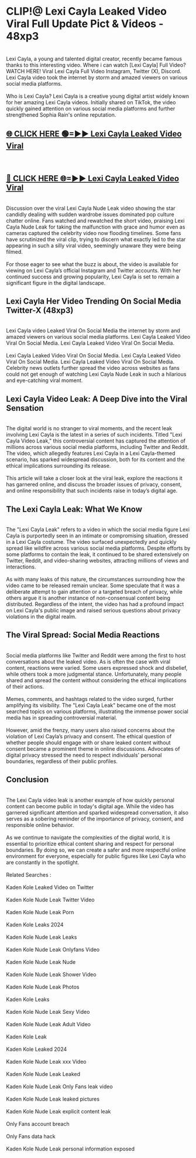 # CLIP!@ Lexi Cayla Leaked Video Viral Full Update Pict & Videos - 48xp3
<br>
Lexi Cayla, a young and talented digital creator, recently became famous thanks to this interesting video. Where i can watch [Lexi Cayla] Full Video? WATCH HERE! Viral Lexi Cayla Full Video Instagram, Twitter (X), Discord. Lexi Cayla video took the internet by storm and amazed viewers on various social media platforms.
<br><br>
Who is Lexi Cayla? Lexi Cayla is a creative young digital artist widely known for her amazing Lexi Cayla videos. Initially shared on TikTok, the video quickly gained attention on various social media platforms and further strengthened Sophia Rain's online reputation.
<br>
<h2><a href="https://bestclip.site?title=Lexi_Cayla">🌐 CLICK HERE 🟢=►► Lexi Cayla Leaked Video Viral</a></h2>
<br>
<h2><a href="https://bestclip.site?title=Lexi_Cayla">🔴 CLICK HERE 🌐=►► Lexi Cayla Leaked Video Viral</a></h2>
<br>
Discussion over the viral Lexi Cayla Nude Leak video showing the star candidly dealing with sudden wardrobe issues dominated pop culture chatter online. Fans watched and rewatched the short video, praising Lexi Cayla Nude Leak for taking the malfunction with grace and humor even as cameras captured the celebrity video now flooding timelines. Some fans have scrutinized the viral clip, trying to discern what exactly led to the star appearing in such a silly viral video, seemingly unaware they were being filmed.
<br><br>
For those eager to see what the buzz is about, the video is available for viewing on Lexi Cayla’s official Instagram and Twitter accounts. With her continued success and growing popularity, Lexi Cayla is set to remain a significant figure in the digital landscape.
<br>
<h2>Lexi Cayla Her Video Trending On Social Media Twitter-X (48xp3)</h2>
<br>
Lexi Cayla video Leaked Viral On Social Media the internet by storm and amazed viewers on various social media platforms. Lexi Cayla Leaked Video Viral On Social Media. Lexi Cayla Leaked Video Viral On Social Media.
<br><br>
Lexi Cayla Leaked Video Viral On Social Media. Lexi Cayla Leaked Video Viral On Social Media. Lexi Cayla Leaked Video Viral On Social Media. Celebrity news outlets further spread the video across websites as fans could not get enough of watching Lexi Cayla Nude Leak in such a hilarious and eye-catching viral moment.
<br>
<h2>Lexi Cayla Video Leak: A Deep Dive into the Viral Sensation</h2>
<br>
The digital world is no stranger to viral moments, and the recent leak involving Lexi Cayla is the latest in a series of such incidents. Titled "Lexi Cayla Video Leak," this controversial content has captured the attention of millions across various social media platforms, including Twitter and Reddit. The video, which allegedly features Lexi Cayla in a Lexi Cayla-themed scenario, has sparked widespread discussion, both for its content and the ethical implications surrounding its release.
<br><br>
This article will take a closer look at the viral leak, explore the reactions it has garnered online, and discuss the broader issues of privacy, consent, and online responsibility that such incidents raise in today’s digital age.
<br>
<h2>The Lexi Cayla Leak: What We Know</h2>
<br>
The "Lexi Cayla Leak" refers to a video in which the social media figure Lexi Cayla is purportedly seen in an intimate or compromising situation, dressed in a Lexi Cayla costume. The video surfaced unexpectedly and quickly spread like wildfire across various social media platforms. Despite efforts by some platforms to contain the leak, it continued to be shared extensively on Twitter, Reddit, and video-sharing websites, attracting millions of views and interactions.
<br><br>
As with many leaks of this nature, the circumstances surrounding how the video came to be released remain unclear. Some speculate that it was a deliberate attempt to gain attention or a targeted breach of privacy, while others argue it is another instance of non-consensual content being distributed. Regardless of the intent, the video has had a profound impact on Lexi Cayla's public image and raised serious questions about privacy violations in the digital realm.
<br>
<h2>The Viral Spread: Social Media Reactions</h2>
<br>
Social media platforms like Twitter and Reddit were among the first to host conversations about the leaked video. As is often the case with viral content, reactions were varied. Some users expressed shock and disbelief, while others took a more judgmental stance. Unfortunately, many people shared and spread the content without considering the ethical implications of their actions.
<br><br>
Memes, comments, and hashtags related to the video surged, further amplifying its visibility. The "Lexi Cayla Leak" became one of the most searched topics on various platforms, illustrating the immense power social media has in spreading controversial material.
<br><br>
However, amid the frenzy, many users also raised concerns about the violation of Lexi Cayla’s privacy and consent. The ethical question of whether people should engage with or share leaked content without consent became a prominent theme in online discussions. Advocates of digital privacy stressed the need to respect individuals' personal boundaries, regardless of their public profiles.
<br>
<h2>Conclusion</h2>
<br>
The Lexi Cayla video leak is another example of how quickly personal content can become public in today's digital age. While the video has garnered significant attention and sparked widespread conversation, it also serves as a sobering reminder of the importance of privacy, consent, and responsible online behavior.
<br><br>
As we continue to navigate the complexities of the digital world, it is essential to prioritize ethical content sharing and respect for personal boundaries. By doing so, we can create a safer and more respectful online environment for everyone, especially for public figures like Lexi Cayla who are constantly in the spotlight.
<br><br>
Related Searches :
<br><br>
Kaden Kole Leaked Video on Twitter
<br><br>
Kaden Kole Nude Leak Twitter Video
<br><br>
Kaden Kole Nude Leak Porn
<br><br>
Kaden Kole Leaks 2024
<br><br>
Kaden Kole Nude Leak Leaks
<br><br>
Kaden Kole Nude Leak Onlyfans Video
<br><br>
Kaden Kole Nude Leak Nude
<br><br>
Kaden Kole Nude Leak Shower Video
<br><br>
Kaden Kole Nude Leak Photos
<br><br>
Kaden Kole Leaks
<br><br>
Kaden Kole Nude Leak Sexy Video
<br><br>
Kaden Kole Nude Leak Adult Video
<br><br>
Kaden Kole Leak
<br><br>
Kaden Kole Leaked 2024
<br><br>
Kaden Kole Nude Leak xxx Video
<br><br>
Kaden Kole Nude Leak Leaked
<br><br>
Kaden Kole Nude Leak Only Fans leak video
<br><br>
Kaden Kole Nude Leak leaked pictures
<br><br>
Kaden Kole Nude Leak explicit content leak
<br><br>
Only Fans account breach
<br><br>
Only Fans data hack
<br><br>
Kaden Kole Nude Leak personal information exposed